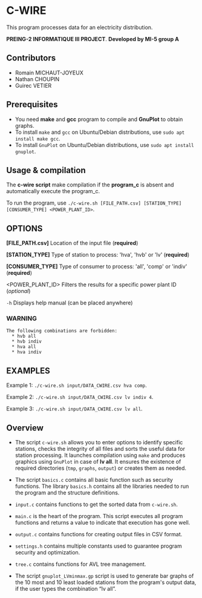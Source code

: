 # C-WIRE
This program processes data for an electricity distribution.

**PREING-2 INFORMATIQUE III PROJECT**.
**Developed by MI-5 group A**

## Contributors

- Romain MICHAUT-JOYEUX
- Nathan CHOUPIN
- Guirec VETIER

## Prerequisites

- You need **make** and **gcc** program to compile and **GnuPlot** to obtain graphs. 
- To install `make` and `gcc` on Ubuntu/Debian distributions, use `sudo apt install make gcc`.
- To install `GnuPlot` on Ubuntu/Debian distributions, use `sudo apt install gnuplot`.

## Usage & compilation
The __c-wire script__ make compilation if the **program_c** is absent and automatically execute the program_c.

To run the program, use `./c-wire.sh [FILE_PATH.csv] [STATION_TYPE] [CONSUMER_TYPE] <POWER_PLANT_ID>`.

## OPTIONS
**[FILE_PATH.csv]**   Location of the input file (**required**)

**[STATION_TYPE]**    Type of station to process: 'hva', 'hvb' or 'lv' (**required**)

**[CONSUMER_TYPE]**   Type of consumer to process: 'all', 'comp' or 'indiv' (**required**)

<POWER_PLANT_ID>  Filters the results for a specific power plant ID (*optional*)

`-h`              Displays help manual (can be placed anywhere)
### WARNING 
    The following combinations are forbidden:
      * hvb all
      * hvb indiv
      * hva all
      * hva indiv

## EXAMPLES
Example 1: `./c-wire.sh input/DATA_CWIRE.csv hva comp`. 

Example 2: `./c-wire.sh input/DATA_CWIRE.csv lv indiv 4`.

Example 3: `./c-wire.sh input/DATA_CWIRE.csv lv all`.

## Overview
- The script `c-wire.sh` allows you to enter options to identify specific stations, checks the integrity of all files and sorts the useful data for station processing. It launches compilation using `make` and produces graphics using `GnuPlot` in case of **lv all**. It ensures the existence of required directories (`tmp`, `graphs`, `output`) or creates them as needed.

- The script `basics.c` contains all basic function such as security functions. The library `basics.h` contains all the libraries needed to run the program and the structure definitions.

- `input.c` contains functions to get the sorted data from `c-wire.sh`.

- `main.c` is the heart of the program. This script executes all program functions and returns a value to indicate that execution has gone well.

- `output.c` contains functions for creating output files in CSV format.

- `settings.h` contains multiple constants used to guarantee program security and optimization.

- `tree.c` contains functions for AVL tree management.

- The script `gnuplot_LVminmax.gp` script is used to generate bar graphs of the 10 most and 10 least loaded stations from the program's output data, if the user types the combination “lv all”.
